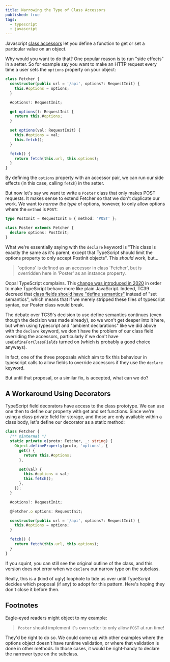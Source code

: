 ```yaml
---
title: Narrowing the Type of Class Accessors
published: true
tags:
  - typescript
  - javascript
---
```


Javascript [class
accessors](https://developer.mozilla.org/en-US/docs/Web/JavaScript/Reference/Functions/get)
let you define a function to get or set a particular value on an object.

Why would you want to do that? One popular reason is to run "side effects" in a
setter. So for example say you want to make an HTTP request every time a user
sets the `options` property on your object:
 
```ts
class Fetcher {
  constructor(public url = '/api', options?: RequestInit) {
    this.#options = options;
  }

  #options?: RequestInit;

  get options(): RequestInit {
    return this.#options;
  }

  set options(val: RequestInit) {
    this.#options = val;
    this.fetch();
  }

  fetch() {
    return fetch(this.url, this.options);
  }
}
```

By defining the `options` property with an accessor pair, we can run our side
effects (in this case, calling `fetch`) in the setter.

But now let's say we want to write a `Poster` class that only makes POST
requests. It makes sense to extend Fetcher so that we don't duplicate our work.
We want to _narrow the type_ of options, however, to only allow options where
the `method` is `POST`:

```ts
type PostInit = RequestInit & { method: 'POST' };

class Poster extends Fetcher {
  declare options: PostInit;
}
```

What we're essentially saying with the `declare` keyword is "This class is
exactly the same as it's parent, except that TypeScript should limit the
options property to only accept PostInit objects". This _should_ work, but...

> 'options' is defined as an accessor in class 'Fetcher', but is overridden
> here in 'Poster' as an instance property.

Oops! TypeScript complains. This [change was introduced in
2020](https://github.com/microsoft/TypeScript/pull/37894) in order to make
TypeScript behave more like plain JavaScript. Indeed, TC39 decreed that [class
fields should have "define
semantics"](https://github.com/tc39/proposal-class-fields#public-fields-created-with-objectdefineproperty)
instead of "set semantics", which means that if we merely stripped these files
of typescript syntax, our Poster class would break.

The debate over TC39's decision to use define semantics continues (even though
the decision was made already), so we won't get deeper into it here, but when
using typescript and "ambient declarations" like we did above with the
`declare` keyword, we don't have the problem of our class field overriding the
accessors, particularly if we don't have `useDefineForClassFields` turned on
(which is probably a good choice anyways).

In fact, one of the three proposals which aim to fix this behaviour in
typescript calls to allow fields to override accessors if they use the
`declare` keyword.

But until that proposal, or a similar fix, is accepted, what can we do?

## A Workaround Using Decorators

TypeScript field decorators have access to the class prototype. We can use one
then to define our property with get and set functions. Since we're using a
class private field for storage, and those are only available within a class
body, let's define our decorator as a static method:

```ts
class Fetcher {
  /** @internal */
  static private o(proto: Fetcher, _: string) {
    Object.defineProperty(proto, 'options', {
      get() {
        return this.#options;
      },

      set(val) {
        this.#options = val;
        this.fetch();
      },
    });
  }

  #options?: RequestInit;

  @Fetcher.o options: RequestInit;

  constructor(public url = '/api', options?: RequestInit) {
    this.#options = options;
  }

  fetch() {
    return fetch(this.url, this.options);
  }
}
```

If you squint, you can still see the original outline of the class, and this
version does not error when we `declare` our narrow type on the subclass.

Really, this is a (kind of ugly) loophole to tide us over until TypeScript
decides which proposal (if any) to adopt for this pattern. Here's hoping they
don't close it before then.

## Footnotes

Eagle-eyed readers might object to my example: 

> `Poster` should implement it's own setter to only allow `POST` at run time!

They'd be right to do so. We could come up with other examples where the
options object doesn't have runtime validation, or where that validation is
done in other methods. In those cases, it would be right-handy to declare the
narrower type on the subclass.
